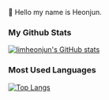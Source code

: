 👋 Hello my name is Heonjun. 

### My Github Stats
[![limheonjun's GitHub stats](https://github-readme-stats.vercel.app/api?username=limheonjun&count_private=true&show_icons=true&theme=chartreuse-dark)](https://github.com/limheonjun/github-readme-stats)

### Most Used Languages
[![Top Langs](https://github-readme-stats.vercel.app/api/top-langs/?username=limheonjun)](https://github.com/limheonjun/github-readme-stats)

<!--
**Limheonjun/Limheonjun** is a ✨ _special_ ✨ repository because its `README.md` (this file) appears on your GitHub profile.

Here are some ideas to get you started:

- 🔭 I’m currently working on ...
- 🌱 I’m currently learning ...
- 👯 I’m looking to collaborate on ...
- 🤔 I’m looking for help with ...
- 💬 Ask me about ...
- 📫 How to reach me: ...
- 😄 Pronouns: ...
- ⚡ Fun fact: ...
-->
